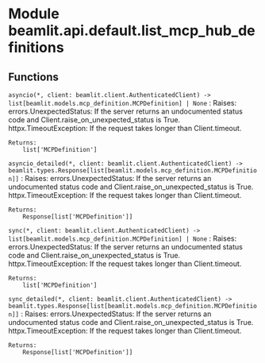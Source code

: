 Module beamlit.api.default.list_mcp_hub_definitions
===================================================

Functions
---------

`asyncio(*, client: beamlit.client.AuthenticatedClient) ‑> list[beamlit.models.mcp_definition.MCPDefinition] | None`
:   Raises:
        errors.UnexpectedStatus: If the server returns an undocumented status code and Client.raise_on_unexpected_status is True.
        httpx.TimeoutException: If the request takes longer than Client.timeout.
    
    Returns:
        list['MCPDefinition']

`asyncio_detailed(*, client: beamlit.client.AuthenticatedClient) ‑> beamlit.types.Response[list[beamlit.models.mcp_definition.MCPDefinition]]`
:   Raises:
        errors.UnexpectedStatus: If the server returns an undocumented status code and Client.raise_on_unexpected_status is True.
        httpx.TimeoutException: If the request takes longer than Client.timeout.
    
    Returns:
        Response[list['MCPDefinition']]

`sync(*, client: beamlit.client.AuthenticatedClient) ‑> list[beamlit.models.mcp_definition.MCPDefinition] | None`
:   Raises:
        errors.UnexpectedStatus: If the server returns an undocumented status code and Client.raise_on_unexpected_status is True.
        httpx.TimeoutException: If the request takes longer than Client.timeout.
    
    Returns:
        list['MCPDefinition']

`sync_detailed(*, client: beamlit.client.AuthenticatedClient) ‑> beamlit.types.Response[list[beamlit.models.mcp_definition.MCPDefinition]]`
:   Raises:
        errors.UnexpectedStatus: If the server returns an undocumented status code and Client.raise_on_unexpected_status is True.
        httpx.TimeoutException: If the request takes longer than Client.timeout.
    
    Returns:
        Response[list['MCPDefinition']]
